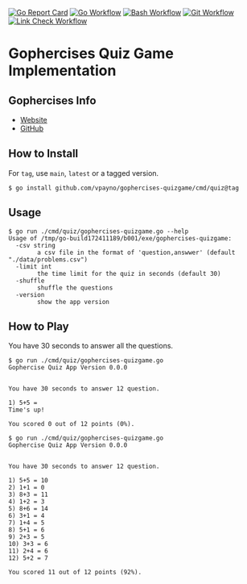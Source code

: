 [![Go Report Card](https://goreportcard.com/badge/github.com/vpayno/gophercises-quizgame)](https://goreportcard.com/report/github.com/vpayno/gophercises-quizgame)
[![Go Workflow](https://github.com/vpayno/gophercises-quizgame/actions/workflows/go.yml/badge.svg)](https://github.com/vpayno/gophercises-quizgame/actions/workflows/go.yml)
[![Bash Workflow](https://github.com/vpayno/gophercises-quizgame/actions/workflows/bash.yml/badge.svg)](https://github.com/vpayno/gophercises-quizgame/actions/workflows/bash.yml)
[![Git Workflow](https://github.com/vpayno/gophercises-quizgame/actions/workflows/git.yml/badge.svg)](https://github.com/vpayno/gophercises-quizgame/actions/workflows/git.yml)
[![Link Check Workflow](https://github.com/vpayno/gophercises-quizgame/actions/workflows/links.yml/badge.svg)](https://github.com/vpayno/gophercises-quizgame/actions/workflows/links.yml)

# Gophercises Quiz Game Implementation

## Gophercises Info

- [Website](https://courses.calhoun.io/lessons/les_goph_01)
- [GitHub](https://github.com/gophercises/quiz)

## How to Install

For `tag`, use `main`, `latest` or a tagged version.

```
$ go install github.com/vpayno/gophercises-quizgame/cmd/quiz@tag
```

## Usage

```
$ go run ./cmd/quiz/gophercises-quizgame.go --help
Usage of /tmp/go-build172411189/b001/exe/gophercises-quizgame:
  -csv string
        a csv file in the format of 'question,answwer' (default "./data/problems.csv")
  -limit int
        the time limit for the quiz in seconds (default 30)
  -shuffle
        shuffle the questions
  -version
        show the app version
```

## How to Play

You have 30 seconds to answer all the questions.

```
$ go run ./cmd/quiz/gophercises-quizgame.go
Gophercise Quiz App Version 0.0.0


You have 30 seconds to answer 12 question.

1) 5+5 =
Time's up!

You scored 0 out of 12 points (0%).
```

```
$ go run ./cmd/quiz/gophercises-quizgame.go
Gophercise Quiz App Version 0.0.0


You have 30 seconds to answer 12 question.

1) 5+5 = 10
2) 1+1 = 0
3) 8+3 = 11
4) 1+2 = 3
5) 8+6 = 14
6) 3+1 = 4
7) 1+4 = 5
8) 5+1 = 6
9) 2+3 = 5
10) 3+3 = 6
11) 2+4 = 6
12) 5+2 = 7

You scored 11 out of 12 points (92%).
```
